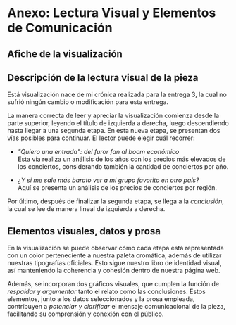 # Anexo: Lectura Visual y Elementos de Comunicación

## Afiche de la visualización

## Descripción de la lectura visual de la pieza

Está visualización nace de mi crónica realizada para la entrega 3, la cual no sufrió ningún cambio o modificación para esta entrega.

La manera correcta de leer y apreciar la visualización comienza desde la parte superior, leyendo el título de izquierda a derecha, luego descendiendo hasta llegar a una segunda etapa. En esta nueva etapa, se presentan dos vías posibles para continuar. El lector puede elegir cuál recorrer:

- *"Quiero una entrada": del furor fan al boom económico*  
  Esta vía realiza un análisis de los años con los precios más elevados de los conciertos, considerando también la cantidad de conciertos por año.

- *¿Y si me sale más barato ver a mi grupo favorito en otro país?*  
  Aquí se presenta un análisis de los precios de conciertos por región.

Por último, después de finalizar la segunda etapa, se llega a la *conclusión*, la cual se lee de manera lineal de izquierda a derecha.

## Elementos visuales, datos y prosa

En la visualización se puede observar cómo cada etapa está representada con un color perteneciente a nuestra paleta cromática, además de utilizar nuestras tipografías oficiales. Esto sigue nuestro libro de identidad visual, así manteniendo la coherencia y cohesión dentro de nuestra página web.

Además, se incorporan dos gráficos visuales, que cumplen la función de *respaldar y argumentar* tanto el relato como las conclusiones. Estos elementos, junto a los datos seleccionados y la prosa empleada, contribuyen a *potenciar y clarificar* el mensaje comunicacional de la pieza, facilitando su comprensión y conexión con el público.